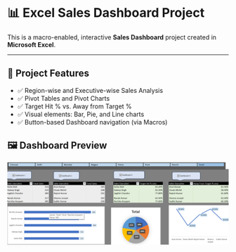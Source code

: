 # 📊 Excel Sales Dashboard Project

This is a macro-enabled, interactive **Sales Dashboard** project created in **Microsoft Excel**.

---

## 🔧 Project Features

- ✅ Region-wise and Executive-wise Sales Analysis  
- ✅ Pivot Tables and Pivot Charts  
- ✅ Target Hit % vs. Away from Target %  
- ✅ Visual elements: Bar, Pie, and Line charts  
- ✅ Button-based Dashboard navigation (via Macros)
## 🖼 Dashboard Preview

![Dashboard Preview](Screenshot%202025-06-10%20190744.png)
